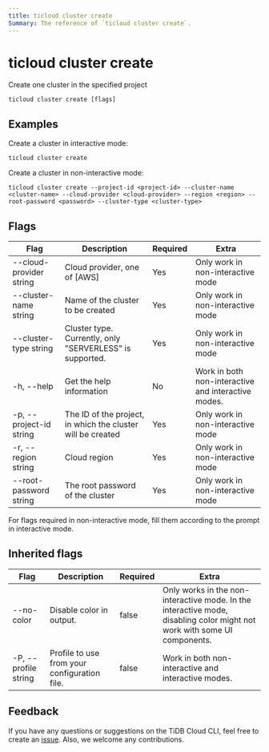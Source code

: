 ```yaml
---
title: ticloud cluster create
Summary: The reference of `ticloud cluster create`.
---
```


# ticloud cluster create

Create one cluster in the specified project

```shell
ticloud cluster create [flags]
```

## Examples

Create a cluster in interactive mode:

```shell
ticloud cluster create
```

Create a cluster in non-interactive mode:

```shell
ticloud cluster create --project-id <project-id> --cluster-name <cluster-name> --cloud-provider <cloud-provider> --region <region> --root-password <password> --cluster-type <cluster-type>
```

## Flags

| Flag                    | Description                                                 | Required | Extra                             |
|-------------------------|-------------------------------------------------------------|----------|-----------------------------------|
| --cloud-provider string | Cloud provider, one of [AWS]                                | Yes      | Only work in non-interactive mode |
| --cluster-name string   | Name of the cluster to be created                           | Yes      | Only work in non-interactive mode | 
| --cluster-type string   | Cluster type. Currently, only "SERVERLESS" is supported.     | Yes      | Only work in non-interactive mode | 
| -h, --help              | Get the help information                |   No  |     Work in both non-interactive and interactive modes.     |                                   |
| -p, --project-id string | The ID of the project, in which the cluster will be created | Yes      | Only work in non-interactive mode | 
| -r, --region string     | Cloud region                                                | Yes      | Only work in non-interactive mode | 
| --root-password string  | The root password of the cluster                            | Yes      | Only work in non-interactive mode | 

<Note> For flags required in non-interactive mode, fill them according to the prompt in interactive mode. </Note>

## Inherited flags

| Flag                 | Description                                  | Required | Extra                                                                                                                    |
|----------------------|----------------------------------------------|----------|--------------------------------------------------------------------------------------------------------------------------|
| --no-color           | Disable color in output.                     | false    | Only works in the non-interactive mode. In the interactive mode, disabling color might not work with some UI components. |
| -P, --profile string | Profile to use from your configuration file. | false    | Work in both non-interactive and interactive modes.                                                                      |

## Feedback

If you have any questions or suggestions on the TiDB Cloud CLI, feel free to create an [issue](https://github.com/tidbcloud/tidbcloud-cli/issues/new/choose). Also, we welcome any contributions.
